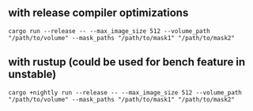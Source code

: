 ## with release compiler optimizations 

`cargo run --release -- --max_image_size 512 --volume_path "/path/to/volume" --mask_paths "/path/to/mask1" "/path/to/mask2"`

## with rustup (could be used for bench feature in unstable) 

`cargo +nightly run --release -- --max_image_size 512 --volume_path "/path/to/volume" --mask_paths "/path/to/mask1" "/path/to/mask2"`
